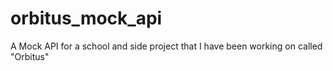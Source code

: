 # orbitus_mock_api
A Mock API for a school and side project that I have been working on called "Orbitus"
